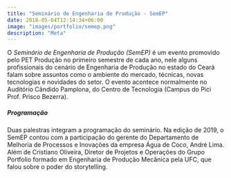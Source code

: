 ```yaml
---
title: "Seminário de Engenharia de Produção - SemEP"
date: 2018-05-04T12:14:34+06:00
image: "images/portfolio/semep.png"
description: "Meta"
--- 
```


O _Seminário de Engenharia de Produção (SemEP)_ é um evento promovido pelo PET Produção no primeiro semestre de cada ano, nele alguns profissionais do cenário de Engenharia de Produção no estado do Ceará falam sobre assuntos como o ambiente do mercado, técnicas, novas tecnologias e novidades do setor. O evento acontece normalmente no Auditório Cândido Pamplona, do Centro de Tecnologia (Campus do Pici Prof. Prisco Bezerra).

##### Programação

Duas palestras integram a programação do seminário. Na edição de 2019, o SemEP contou com a participação do gerente do Departamento de Melhoria de Processos e Inovações da empresa Água de Coco, André Lima. Além de Cristiano Oliveira, Diretor de Projetos e Operações do Grupo Portfolio formado em Engenharia de Produção Mecânica pela UFC, que falou sobre o poder do storytelling.







